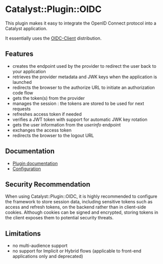 # Catalyst::Plugin::OIDC

This plugin makes it easy to integrate the OpenID Connect protocol into a Catalyst application.

It essentially uses the [OIDC-Client](https://metacpan.org/dist/OIDC-Client) distribution.

## Features

- creates the endpoint used by the provider to redirect the user back to your application
- retrieves the provider metadata and JWK keys when the application is launched
- redirects the browser to the authorize URL to initiate an authorization code flow
- gets the token(s) from the provider
- manages the session : the tokens are stored to be used for next requests
- refreshes access token if needed
- verifies a JWT token with support for automatic JWK key rotation
- gets the user information from the *userinfo* endpoint
- exchanges the access token
- redirects the browser to the logout URL

## Documentation

- [Plugin documentation](https://metacpan.org/pod/Catalyst::Plugin::OIDC)
- [Configuration](https://metacpan.org/pod/OIDC::Client::Config)

## Security Recommendation

When using Catalyst::Plugin::OIDC, it is highly recommended to configure the framework to store session data, including sensitive tokens such as access and refresh tokens, on the backend rather than in client-side cookies. Although cookies can be signed and encrypted, storing tokens in the client exposes them to potential security threats.

## Limitations

- no multi-audience support
- no support for Implicit or Hybrid flows (applicable to front-end applications only and deprecated)
